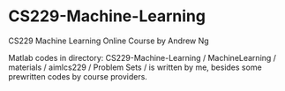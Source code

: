 CS229-Machine-Learning
======================
CS229 Machine Learning Online Course by Andrew Ng

Matlab codes in directory:
CS229-Machine-Learning / MachineLearning / materials / aimlcs229 / Problem Sets /
is written by me, besides some prewritten codes by course providers.
